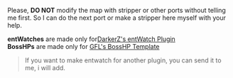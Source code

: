 Please, **DO NOT** modify the map with stripper or other ports without telling me first.
So I can do the next port or make a stripper here myself with your help.

**entWatches** are made only for[DarkerZ's entWatch Plugin](https://github.com/darkerz7/CSGO-Plugins/tree/master/EntWatch_DZ)<br>
**BossHPs** are made only for [GFL's BossHP Template](https://github.com/gflclan-cs-go-ze/ZE-Configs/blob/master/bosshud/template.txt)

> If you want to make entwatch for another plugin, you can send it to me, i will add.